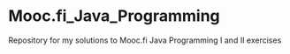# Mooc.fi_Java_Programming
Repository for my solutions to Mooc.fi Java Programming I and II exercises 
